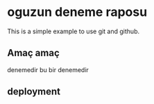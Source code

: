 # oguzun deneme raposu

This is a simple example to use git and github.

## Amaç amaç

denemedir bu bir denemedir

## deployment
